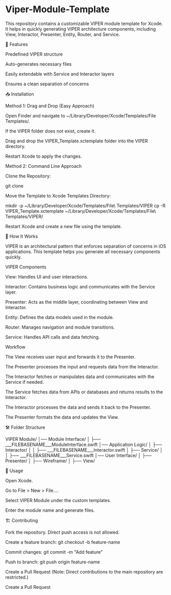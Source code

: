 # Viper-Module-Template
This repository contains a customizable VIPER module template for Xcode. It helps in quickly generating VIPER architecture components, including View, Interactor, Presenter, Entity, Router, and Service.

📌 Features

Predefined VIPER structure

Auto-generates necessary files

Easily extendable with Service and Interactor layers

Ensures a clean separation of concerns

📥 Installation

Method 1: Drag and Drop (Easy Approach)

Open Finder and navigate to ~/Library/Developer/Xcode/Templates/File Templates/.

If the VIPER folder does not exist, create it.

Drag and drop the VIPER_Template.xctemplate folder into the VIPER directory.

Restart Xcode to apply the changes.

Method 2: Command Line Approach

Clone the Repository:

git clone <repository-url>

Move the Template to Xcode Templates Directory:

mkdir -p ~/Library/Developer/Xcode/Templates/File\ Templates/VIPER
cp -R VIPER_Template.xctemplate ~/Library/Developer/Xcode/Templates/File\ Templates/VIPER/

Restart Xcode and create a new file using the template.

🚀 How It Works

VIPER is an architectural pattern that enforces separation of concerns in iOS applications. This template helps you generate all necessary components quickly.

VIPER Components

View: Handles UI and user interactions.

Interactor: Contains business logic and communicates with the Service layer.

Presenter: Acts as the middle layer, coordinating between View and Interactor.

Entity: Defines the data models used in the module.

Router: Manages navigation and module transitions.

Service: Handles API calls and data fetching.

Workflow

The View receives user input and forwards it to the Presenter.

The Presenter processes the input and requests data from the Interactor.

The Interactor fetches or manipulates data and communicates with the Service if needed.

The Service fetches data from APIs or databases and returns results to the Interactor.

The Interactor processes the data and sends it back to the Presenter.

The Presenter formats the data and updates the View.

🛠 Folder Structure

VIPER Module/
│── Module Interface/
│   ├── ___FILEBASENAME___ModuleInterface.swift
│── Application Logic/
│   ├── Interactor/
│   │   ├── ___FILEBASENAME___Interactor.swift
│   ├── Service/
│   │   ├── ___FILEBASENAME___Service.swift
│── User Interface/
│   ├── Presenter/
│   ├── Wireframe/
│   ├── View/

🚀 Usage

Open Xcode.

Go to File > New > File....

Select VIPER Module under the custom templates.

Enter the module name and generate files.

🏗 Contributing

Fork the repository. Direct push access is not allowed.

Create a feature branch: git checkout -b feature-name

Commit changes: git commit -m "Add feature"

Push to branch: git push origin feature-name

Create a Pull Request (Note: Direct contributions to the main repository are restricted.)

Create a Pull Request



